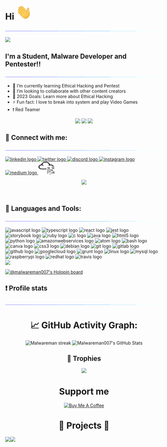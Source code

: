 # Hi <img src="https://raw.githubusercontent.com/ABSphreak/ABSphreak/master/gifs/Hi.gif" width="50">
<img src="https://github.com/MLX15/MLX15/blob/master/a.gif"></a>


![](https://count.getloli.com/get/@Malwareman007.github.readme)
</br>


## I'm a Student, Malware Developer and Pentester!!
<img src="https://github.com/MLX15/MLX15/blob/master/a.gif"></a>
- 🌱 I’m currently learning Ethical Hacking and Pentest
- 👯 I’m looking to collaborate with other content creators
- 🥅 2023 Goals: Learn more about Ethical Hacking
- ⚡ Fun fact: I love to break into system and play Video Games
- :exclamation: Red Teamer

<p align="center">
  <img src="https://user-images.githubusercontent.com/627794/87238756-a790f700-c3d4-11ea-9946-ae4c19fbb831.gif" width="140">
  <img src="https://user-images.githubusercontent.com/627794/87238688-cd69cc00-c3d3-11ea-99f4-812dfd665b38.gif" width="180">
  <img src="https://user-images.githubusercontent.com/627794/87238855-1589ee00-c3d6-11ea-8602-36c8c6cad686.gif" width="170">
</p>

## 💬 Connect with me:
<img src="https://github.com/MLX15/MLX15/blob/master/a.gif"></a>
<div align="left">
  <a href="https://www.linkedin.com/in/kushagra-ojha-409548219" target="_blank">
    <img src="https://raw.githubusercontent.com/maurodesouza/profile-readme-generator/master/src/assets/icons/social/linkedin/default.svg" width="52" height="40" alt="linkedin logo"  />
  </a>
  <a href="https://twitter.com/Malwareman007" target="_blank">
    <img src="https://raw.githubusercontent.com/maurodesouza/profile-readme-generator/master/src/assets/icons/social/twitter/default.svg" width="52" height="40" alt="twitter logo"  />
  </a>
  <a href="881542402425356318" target="_blank">
    <img src="https://raw.githubusercontent.com/maurodesouza/profile-readme-generator/master/src/assets/icons/social/discord/default.svg" width="52" height="40" alt="discord logo"  />
  </a>
  <a href="https://www.instagram.com/_._._kushagra_._._/" target="_blank">
    <img src="https://raw.githubusercontent.com/maurodesouza/profile-readme-generator/master/src/assets/icons/social/instagram/default.svg" width="52" height="40" alt="instagram logo"  />
  </a>
  <a href="https://medium.com/@malwareman007" target="_blank">
    <img src="https://raw.githubusercontent.com/maurodesouza/profile-readme-generator/master/src/assets/icons/social/medium/default.svg" width="52" height="40" alt="medium logo"  />
  </a>
  <a href="https://tryhackme.com/p/Deadshot0101" target="_blank">
    <img src="https://raw.githubusercontent.com/maurodesouza/profile-readme-generator/master/src/assets/icons/social/tryhackme/default.svg" width="52" height="40" alt="tryhackme logo"  />
  </a>
</div>
  <p align="center"> 
  <img src="https://cdn.dribbble.com/users/1059583/screenshots/4171367/coding-freak.gif" width="400" />
</p>
<br />

## 🎯 Languages and Tools:
<img src="https://github.com/MLX15/MLX15/blob/master/a.gif"></a>
<div align="left">
  <img src="https://cdn.jsdelivr.net/gh/devicons/devicon/icons/javascript/javascript-original.svg" height="40" width="52" alt="javascript logo"  />
  <img src="https://cdn.jsdelivr.net/gh/devicons/devicon/icons/typescript/typescript-original.svg" height="40" width="52" alt="typescript logo"  />
  <img src="https://cdn.jsdelivr.net/gh/devicons/devicon/icons/react/react-original.svg" height="40" width="52" alt="react logo"  />
  <img src="https://cdn.jsdelivr.net/gh/devicons/devicon/icons/jest/jest-plain.svg" height="40" width="52" alt="jest logo"  />
  <img src="https://cdn.jsdelivr.net/gh/devicons/devicon/icons/storybook/storybook-original.svg" height="40" width="52" alt="storybook logo"  />
  <img src="https://cdn.jsdelivr.net/gh/devicons/devicon/icons/ruby/ruby-original.svg" height="40" width="52" alt="ruby logo"  />
  <img src="https://cdn.jsdelivr.net/gh/devicons/devicon/icons/c/c-original.svg" height="40" width="52" alt="c logo"  />
  <img src="https://cdn.jsdelivr.net/gh/devicons/devicon/icons/java/java-original.svg" height="40" width="52" alt="java logo"  />
  <img src="https://cdn.jsdelivr.net/gh/devicons/devicon/icons/html5/html5-original.svg" height="40" width="52" alt="html5 logo"  />
  <img src="https://cdn.jsdelivr.net/gh/devicons/devicon/icons/python/python-original.svg" height="40" width="52" alt="python logo"  />
  <img src="https://cdn.jsdelivr.net/gh/devicons/devicon/icons/amazonwebservices/amazonwebservices-original.svg" height="40" width="52" alt="amazonwebservices logo"  />
  <img src="https://cdn.jsdelivr.net/gh/devicons/devicon/icons/atom/atom-original.svg" height="40" width="52" alt="atom logo"  />
  <img src="https://cdn.jsdelivr.net/gh/devicons/devicon/icons/bash/bash-original.svg" height="40" width="52" alt="bash logo"  />
  <img src="https://cdn.jsdelivr.net/gh/devicons/devicon/icons/canva/canva-original.svg" height="40" width="52" alt="canva logo"  />
  <img src="https://cdn.jsdelivr.net/gh/devicons/devicon/icons/css3/css3-original.svg" height="40" width="52" alt="css3 logo"  />
  <img src="https://cdn.jsdelivr.net/gh/devicons/devicon/icons/debian/debian-original.svg" height="40" width="52" alt="debian logo"  />
  <img src="https://cdn.jsdelivr.net/gh/devicons/devicon/icons/git/git-original.svg" height="40" width="52" alt="git logo"  />
  <img src="https://cdn.jsdelivr.net/gh/devicons/devicon/icons/gitlab/gitlab-original.svg" height="40" width="52" alt="gitlab logo"  />
  <img src="https://cdn.jsdelivr.net/gh/devicons/devicon/icons/github/github-original.svg" height="40" width="52" alt="github logo"  />
  <img src="https://cdn.jsdelivr.net/gh/devicons/devicon/icons/googlecloud/googlecloud-original.svg" height="40" width="52" alt="googlecloud logo"  />
  <img src="https://cdn.jsdelivr.net/gh/devicons/devicon/icons/grunt/grunt-original.svg" height="40" width="52" alt="grunt logo"  />
  <img src="https://cdn.jsdelivr.net/gh/devicons/devicon/icons/linux/linux-original.svg" height="40" width="52" alt="linux logo"  />
  <img src="https://cdn.jsdelivr.net/gh/devicons/devicon/icons/mysql/mysql-original.svg" height="40" width="52" alt="mysql logo"  />
  <img src="https://cdn.jsdelivr.net/gh/devicons/devicon/icons/raspberrypi/raspberrypi-original.svg" height="40" width="52" alt="raspberrypi logo"  />
  <img src="https://cdn.jsdelivr.net/gh/devicons/devicon/icons/redhat/redhat-original.svg" height="40" width="52" alt="redhat logo"  />
  <img src="https://cdn.jsdelivr.net/gh/devicons/devicon/icons/travis/travis-plain.svg" height="40" width="52" alt="travis logo"  />
</div>
    <img width="315" align="center" src="https://github-readme-stats.vercel.app/api/top-langs/?username=Malwareman007&hide=c%23,powershell,Mathematica,Ruby,Objective-C,Objective-C%2b%2b,Cuda&title_color=61dafb&text_color=ffffff&icon_color=61dafb&bg_color=20232a&langs_count=8&layout=compact&border_color=61dafb&hide_border=true" />
  </a>

[![@malwareman007's Holopin board](https://holopin.me/malwareman007)](https://holopin.io/@malwareman007)

## <p align="left">:exclamation: Profile stats</p>
  <img src="https://github.com/MLX15/MLX15/blob/master/a.gif"></a>
<br>

 
<h1 align="center"> 📈 GitHub Activity Graph:</h1>
 
<!-- ![Github Graph](https://activity-graph.herokuapp.com/graph?username=Malwareman007&hide_border=true&theme=redical) -->
<div align=center>

 <img align="Center" alt="Malwareman streak" width="430" src="https://github-readme-streak-stats.herokuapp.com?user=Malwareman007&theme=dark&hide_border=true"/>
  
  <img align="Center" alt="Malwareman007's GitHub Stats" src="https://github-readme-stats.vercel.app/api?username=Malwareman007&show_icons=true&hide_border=false&title_color=ff652f&icon_color=FFE400&bg_color=09131B&text_color=ffffff&border_color=0c1a25" />
  
  <h2 align="center">🥇 Trophies</h2>
<p align="center">
    <img src="https://github-profile-trophy.vercel.app/?username=Malwareman007&amp;theme=dracula&amp;margin-w=15&amp;margin-h=15&amp;column=7" style="max-width:100%;">
</p>
  
# Support me
  <a href="https://www.buymeacoffee.com/hackerden" target="_blank"><img src="https://cdn.buymeacoffee.com/buttons/v2/default-yellow.png" alt="Buy Me A Coffee" style="height: 41px !important;width: 174px !important;" ></a>
  <h1 align="center">📌 Projects 📌</h1>
<img align="left" src="https://gh-card.dev/repos/Malwareman007/Open_Source_Web-Vulnerability-Scanner-and-Patcher.svg?fullname" />
<img align="left" src="https://gh-card.dev/repos/Malwareman007/The_Hunter.svg?fullname" />
